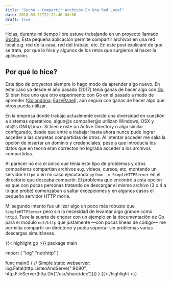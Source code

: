 ```yaml
---
title: "Gocho - Compartir Archivos En Una Red Local"
date: 2018-03-21T22:22:46-04:00
draft: true
---
```


Holas, durante mi tiempo libre estuve trabajando en un proyecto llamado [Gocho](https://github.com/donkeysharp/gocho). Esta pequeña aplicación permite compartir archivos en una red local e.g. red de la casa, red del trabajo, etc. En este post explicaré de que se trata, por qué lo hice y algunos de los retos que surgieron al hacer la aplicación.

## Por qué lo hice?
Este tipo de proyectos siempre lo hago modo de aprender algo nuevo. En este caso ya desde el año pasado (2017) tenía ganas de hacer algo con [Go](https://golang.org/). Si bien hice uno que otro experimento con Go en el pasado a modo de aprender ([Golondrina](https://github.com/donkeysharp/golondrina); [EazyPanel](https://github.com/donkeysharp/eazy-panel)), aún seguía con ganas de hacer algo que otros pueda utilizar.

En la empresa donde trabajo actualmente existe una diversidad en cuestión a sistemas operativos, algun@s compañer@s utilizan Windows, OSX y otr@s GNU/Linux. Si bien existe un Active Directory o algo similar configurado, desde que entré a trabajar hasta ahora nunca pude lograr acceder a las carpetas compartidas de otros. Al intentar acceder me salía la opción de insertar un dominio y credenciales; pese a que introducía los datos que en teoría eran correctos no lograba acceder a los archivos compartidos.

Al parecer no era el único que tenía este tipo de problemas y otros compañeros compartian archivos e.g. videos, cursos, etc. montando un servidor `httpd` o en mi caso ejecutando `python -m SimpleHTTPServer` en el directorio que deseaba compartir. El problema que encontré a esta opción es que con pocas personas tratando de descargar el mismo archivo (3 o 4 a lo que probé) comenzaban a saltar excepciones y en algunos casos el pequeño servidor HTTP moría.

Mi segundo intento fue utilizar algo un poco más robusto que `SimpleHTTPServer` pero sin la necesidad de levantar algo grande como `httpd`. Tuve la suerte de chocar con un ejemplo en la documentación de Go para el modulo `net/http` que justamente &mdash;con pocas líneas de código&mdash; me permitía compartir un directorio y podía soportar sin problemas varias descargas simultáneas.

{{< highlight go >}}
package main

import (
    "log"
    "net/http"
)

func main() {
    // Simple static webserver:
    log.Fatal(http.ListenAndServe(":8080", http.FileServer(http.Dir("/usr/share/doc"))))
}
{{< /highlight >}}


